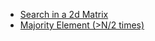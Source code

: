 <ul>
  <li>
    <a href="https://leetcode.com/problems/search-a-2d-matrix/submissions/845106697/"> Search in a 2d Matrix</a>
    
  </li>
  <li>
    <a href="https://leetcode.com/problems/majority-element/submissions/844582470/"> 	Majority Element (>N/2 times)</a>
    
  </li>
  
  </ul>

